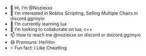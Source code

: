 - 👋 Hi, I’m @Noziexxx
- 👀 I’m interested in Roblox Scripting, Selling Multiple Chairs in discord.gg/myio
- 🌱 I’m currently learning lua
- 💞️ I’m looking to collaborate on lua, c++
- 📫 How to reach me @noziexxx on discord or discord.gg/myio
- 😄 Pronouns: He/Him
- ⚡ Fun fact: I Like Cheatting


